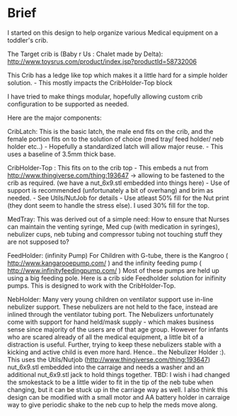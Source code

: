 Brief
=====

I started on this design to help organize various Medical equipment on
a toddler's crib.

The Target crib is (Baby r Us : Chalet made by Delta):
http://www.toysrus.com/product/index.jsp?productId=58732006

This Crib has a ledge like top which makes it a little hard for a
simple holder solution. - This mostly impacts the CribHolder-Top block

I have tried to make things modular, hopefully allowing custom crib
configuration to be supported as needed.

Here are the major components:

CribLatch: This is the basic latch, the male end fits on the crib, and
the female portion fits on to the solution of choice (med tray/ feed
holder/ neb holder etc..) - Hopefully a standardized latch will allow
major reuse.
	- This uses a baseline of 3.5mm thick base.

CribHolder-Top : This fits on to the crib top - This embeds a nut from
http://www.thingiverse.com/thing:193647 -> allowing to be fastened to
the crib as required. (we have a nut\_6x9.stl embedded into things
here)
	- Use of support is recommended (unfortunately a bit of overhang) and brim as needed.
	- See Utils/NutJob for details
	- Use atleast 50% fill for the Nut print (they dont seem to handle the
	  stress else). I used 30% fill for the top.

MedTray: This was derived out of a simple need: How to ensure that
Nurses can maintain the venting syringe, Med cup (with medication
in syringes), nebulizer cups, neb tubing and compressor tubing not
touching stuff they are not supposed to?

FeedHolder: (infinity Pump) For Children with G-tube, there is the
Kangroo ( http://www.kangarooepump.com/ ) and the infinity feeding
pump ( http://www.infinityfeedingpump.com/ ) Most of these pumps are
held up using a big feeding pole. Here is a crib side Feedholder
solution for inifinity pumps. This is designed to work with the
CribHolder-Top.

NebHolder: Many very young children on ventilator support use in-line
nebulizer support. These nebulizers are not held to the face, instead
are inlined through the ventilator tubing port. The Nebulizers
unfortunately come with support for hand held/mask supply - which
makes business sense since majority of the users are of that age
group. However for infants who are scared already of all the medical
equipment, a little bit of a distraction is useful. Further, trying to
keep these nebulizers stable with a kicking and active child is even
more hard. Hence.. the Nebulizer Holder :). This uses the Utils/Nutjob
(http://www.thingiverse.com/thing:193647) nut\_6x9.stl embedded into
the carraige and needs a washer and an additional nut\_6x9.stl jack to
hold things together. TBD: I wish i had changed the smokestack to be a
little wider to fit in the tip of the neb tube when changing, but it
can be stuck up in the carriage way as well. I also think this design
can be modified with a small motor and AA battery holder in carraige way
to give periodic shake to the neb cup to help the meds move along.
